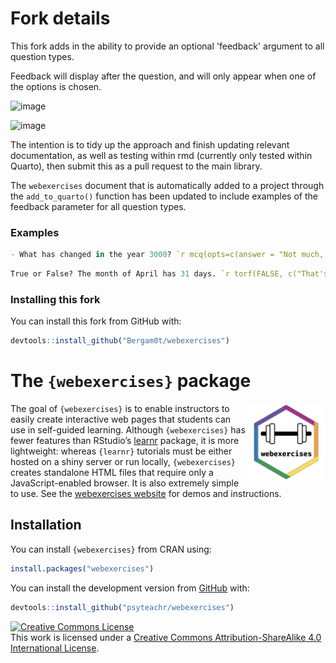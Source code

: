 
<!-- README.md is generated from README.Rmd. Please edit that file -->

# Fork details

This fork adds in the ability to provide an optional 'feedback' argument to all question types. 

Feedback will display after the question, and will only appear when one of the options is chosen. 

![image](https://github.com/Bergam0t/webexercises/assets/29951987/0217d9f0-7f33-4958-8dac-bb37a4da8d78)

![image](https://github.com/Bergam0t/webexercises/assets/29951987/5b89df2a-f44e-4802-9dfb-81c067b2494f)

The intention is to tidy up the approach and finish updating relevant documentation, as well as testing within rmd (currently only tested within Quarto), then submit this as a pull request to the main library. 

The `webexercises` document that is automatically added to a project through the `add_to_quarto()` function has been updated to include examples of the feedback parameter for all question types.

### Examples

``` r
- What has changed in the year 3000? `r mcq(opts=c(answer = "Not much, but they live underwater", "Everything", "Nothing - I can't believe they don't have hoverboards yet"), feedback=c("", "Go and listen to the definitive song on the subject and report back!", "Wait, really? They don't? Well, that's thoroughly disappointing."))`
```

``` r
True or False? The month of April has 31 days. `r torf(FALSE, c("That's not quite right. Remember the rhyme - 30 days has September, *April* June and November!", "Well done! April - along with September, June and November - has 30 days. February has 28 or 29 (depending on whether it's a leap year), and the rest have 31."))`
```

### Installing this fork

You can install this fork from GitHub with:

``` r
devtools::install_github("Bergam0t/webexercises")
```

# The `{webexercises}` package

<img src="man/figures/logo.png" style="float:right; max-width:280px; width: 25%;" />

The goal of `{webexercises}` is to enable instructors to easily create
interactive web pages that students can use in self-guided learning.
Although `{webexercises}` has fewer features than RStudio’s
[learnr](https://rstudio.github.io/learnr/) package, it is more
lightweight: whereas `{learnr}` tutorials must be either hosted on a
shiny server or run locally, `{webexercises}` creates standalone HTML
files that require only a JavaScript-enabled browser. It is also
extremely simple to use. See the [webexercises
website](https://psyteachr.github.io/webexercises/) for demos and
instructions.

## Installation

You can install `{webexercises}` from CRAN using:

``` r
install.packages("webexercises")
```

You can install the development version from
[GitHub](https://github.com/PsyTeachR/webexercises) with:

``` r
devtools::install_github("psyteachr/webexercises")
```

<a rel="license" href="https://creativecommons.org/licenses/by-sa/4.0/"><img alt="Creative Commons License" style="border-width:0" src="https://i.creativecommons.org/l/by-sa/4.0/88x31.png" /></a><br />This
work is licensed under a
<a rel="license" href="https://creativecommons.org/licenses/by-sa/4.0/">Creative
Commons Attribution-ShareAlike 4.0 International License</a>.

